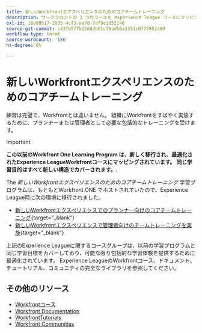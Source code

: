 ```yaml
---
title: 新しいWorkfrontエクスペリエンスのためのコアチームトレーニング
description: ワークフロントの 1 つのコースを experience league コースにマッピング
exl-id: 18e89517-2835-4cf3-ae7d-7af9e1d52140
source-git-commit: c43fb577b22dddb61c76adb0a3351c0777852a69
workflow-type: tm+mt
source-wordcount: '186'
ht-degree: 0%

---
```


# 新しいWorkfrontエクスペリエンスのためのコアチームトレーニング

練習は完璧で、Workfrontとは違いません。 組織にWorkfrontをすばやく実装するために、プランナーまたは管理者として必要な包括的なトレーニングを受けます。

>[!IMPORTANT]
>
>**この以前のWorkfront One Learning Program は、新しく移行され、最適化されたExperience LeagueWorkfrontコースにマッピングされています。  同じ学習目的はすべて新しい構造でカバーされます。**.

The *新しいWorkfrontエクスペリエンスのためのコアチームトレーニング* 学習プログラムは、もともとWorkfront ONE でホストされていたので、Experience League時に次の環境に移行されました。

* [新しいWorkfrontエクスペリエンスでのプランナー向けのコアチームトレーニング](core-team-training-program-for-planners.md){target="_blank"}
* [新しいWorkfrontエクスペリエンスで管理者向けのチームトレーニングを実施](core-team-training-program-for-administrators.md){target="_blank"}

上記のExperience Leagueに関するコースグループは、以前の学習プログラムと同じ学習目標をカバーしており、可能な限り包括的な学習体験を提供するために最適化されています。  Experience LeagueのWorkfrontコース、ドキュメント、チュートリアル、コミュニティの完全なライブラリを参照してください。

## その他のリソース

* [Workfrontコース](https://experienceleague.adobe.com/?lang=en&amp;Solution=Workfront#courses)
* [Workfront Documentation](https://experienceleague.adobe.com/docs/workfront.html)
* [WorkfrontTutorials](https://experienceleague.adobe.com/docs/workfront-learn/tutorials-workfront/home.html)
* [Workfront Communities](https://experienceleaguecommunities.adobe.com/t5/workfront/ct-p/workfront)
